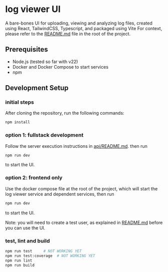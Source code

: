 # log viewer UI

A bare-bones UI for uploading, viewing and analyzing log files, created using React, TailwindCSS, Typescript, 
and packaged using Vite
For context, please refer to the [README.md](README.md) file in the root of the project.

## Prerequisites

- Node.js (tested so far with v22)
- Docker and Docker Compose to start services
- npm

## Development Setup

### initial steps

After cloning the repository, run the following commands:
```bash
npm install
```

### option 1: fullstack development

Follow the server execution instructions in [api/README.md](api/README.md).
then run 
```bash
npm run dev
```
to start the UI.

### option 2: frontend only

Use the docker compose file at the root of the project, which will start the log viewer service and dependent services,
then run 
```bash
npm run dev
```
to start the UI.

Note: you will need to create a test user, as explained in [README.md](README.md) before you can use the UI.

### test, lint and build

```bash
npm run test     # NOT WORKING YET
npm run test:coverage  # NOT WORKING YET
npm run lint
npm run build
```
